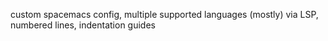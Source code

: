 custom spacemacs config, multiple supported languages (mostly) via LSP, numbered lines, indentation guides 

